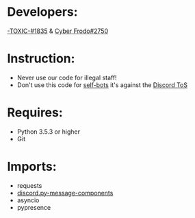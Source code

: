 # Developers:
[-TOXIC-#1835](https://discord.com/users/856594604812009502) & [Cyber Frodo#2750](https://discord.com/users/370986466555199490)
# Instruction:
* Never use our code for illegal staff!
* Don't use this code for [self-bots](https://support.discord.com/hc/en-us/articles/115002192352-Automated-user-accounts-self-bots-) it's against the [Discord ToS](https://discord.com/terms)
# Requires:
* Python 3.5.3 or higher
* Git
# Imports:
* requests
* [discord.py-message-components](https://github.com/mccoderpy/discord.py-message-components/tree/developer)
* asyncio
* pypresence

